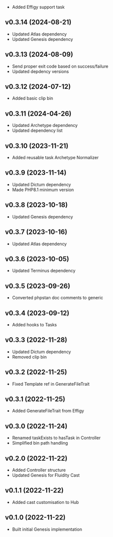 * Added Effigy support task

## v0.3.14 (2024-08-21)
* Updated Atlas dependency
* Updated Genesis dependency

## v0.3.13 (2024-08-09)
* Send proper exit code based on success/failure
* Updated depdency versions

## v0.3.12 (2024-07-12)
* Added basic clip bin

## v0.3.11 (2024-04-26)
* Updated Archetype dependency
* Updated dependency list

## v0.3.10 (2023-11-21)
* Added reusable task Archetype Normalizer

## v0.3.9 (2023-11-14)
* Updated Dictum dependency
* Made PHP8.1 minimum version

## v0.3.8 (2023-10-18)
* Updated Genesis dependency

## v0.3.7 (2023-10-16)
* Updated Atlas dependency

## v0.3.6 (2023-10-05)
* Updated Terminus dependency

## v0.3.5 (2023-09-26)
* Converted phpstan doc comments to generic

## v0.3.4 (2023-09-12)
* Added hooks to Tasks

## v0.3.3 (2022-11-28)
* Updated Dictum dependency
* Removed clip bin

## v0.3.2 (2022-11-25)
* Fixed Template ref in GenerateFileTrait

## v0.3.1 (2022-11-25)
* Added GenerateFileTrait from Effigy

## v0.3.0 (2022-11-24)
* Renamed taskExists to hasTask in Controller
* Simplified bin path handling

## v0.2.0 (2022-11-22)
* Added Controller structure
* Updated Genesis for Fluidity Cast

## v0.1.1 (2022-11-22)
* Added cast customisation to Hub

## v0.1.0 (2022-11-22)
* Built initial Genesis implementation
